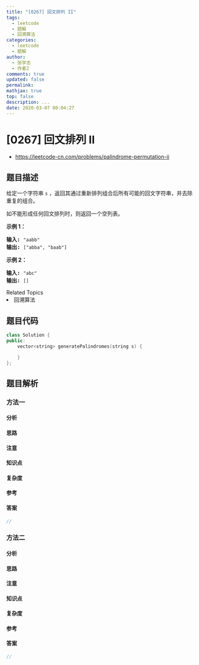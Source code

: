 ```yaml
---
title: "[0267] 回文排列 II"
tags:
  - leetcode
  - 题解
  - 回溯算法
categories:
  - leetcode
  - 题解
author:
  - 张学志
  - 作者2
comments: true
updated: false
permalink:
mathjax: true
top: false
description: ...
date: 2020-03-07 00:04:27
---
```



# [0267] 回文排列 II
* https://leetcode-cn.com/problems/palindrome-permutation-ii


## 题目描述

<p>给定一个字符串 <code>s</code>&nbsp;，返回其通过重新排列组合后所有可能的回文字符串，并去除重复的组合。</p>

<p>如不能形成任何回文排列时，则返回一个空列表。</p>

<p><strong>示例 1：</strong></p>

<pre><strong>输入: </strong><code>&quot;aabb&quot;</code>
<strong>输出: </strong><code>[&quot;abba&quot;, &quot;baab&quot;]</code></pre>

<p><strong>示例 2：</strong></p>

<pre><strong>输入: </strong><code>&quot;abc&quot;</code>
<strong>输出: </strong><code>[]</code></pre>
<div><div>Related Topics</div><div><li>回溯算法</li></div></div>


## 题目代码

```cpp
class Solution {
public:
    vector<string> generatePalindromes(string s) {

    }
};
```


## 题目解析


### 方法一

#### 分析

#### 思路

#### 注意

#### 知识点

#### 复杂度

#### 参考

#### 答案

```cpp
//
```


### 方法二

#### 分析

#### 思路

#### 注意

#### 知识点

#### 复杂度

#### 参考

#### 答案

```cpp
//
```


